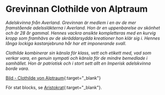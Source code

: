 # Grevinnan Clothilde von Alptraum
_Adelskvinna från Averland. Grevinnan är medlem i en
av de mer framstående adelssläkterna i Averland. Hon
är en uppenbarelse av skönhet och är 28 år gammal.
Hennes vackra ansikte kompletteras med en kurvig
kropp som framhävs av de skräddarsydda kreationer
hon klär sig i. Hennes långa lockiga kastanjebruna hår
har ett imponerande svall._

_Clothilde kombinerar sin känsla för klass, vett och
etikett med, vad som verkar vara, en genuin sympati
och känsla för de mindre bemedlade i samhället. Hon
är patriotisk och i stort sett allt en Imperisk
adelskvinna borde vara._

[Bild - Clothilde von Alptraum](https://drive.google.com/file/d/0B1mLHM9FvbskUlNOTkhGVmczVFE/view?usp=sharing){:target="_blank"}

För stat blocks, se [Aristokrat](npc-noble.md){:target="_blank"}.